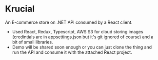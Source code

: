 # Krucial
An E-commerce store on .NET API consumed by a React client.
- Used React, Redux, Typescript, AWS S3 for cloud storing images (credintials are in appsettings.json but it's git ignored of course) and a bit of small libraries.
- Demo will be shared soon enough or you can just clone the thing and run the API and consume it with the attached React project.
